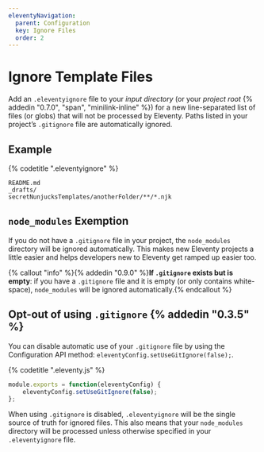 ```yaml
---
eleventyNavigation:
  parent: Configuration
  key: Ignore Files
  order: 2
---
```

# Ignore Template Files

Add an `.eleventyignore` file to your _input directory_ (or your _project root_ {% addedin "0.7.0", "span", "minilink-inline" %}) for a new line-separated list of files (or globs) that will not be processed by Eleventy. Paths listed in your project’s `.gitignore` file are automatically ignored.

## Example

{% codetitle ".eleventyignore" %}

```
README.md
_drafts/
secretNunjucksTemplates/anotherFolder/**/*.njk
```

## `node_modules` Exemption

If you do not have a `.gitignore` file in your project, the `node_modules` directory will be ignored automatically. This makes new Eleventy projects a little easier and helps developers new to Eleventy get ramped up easier too.

{% callout "info" %}{% addedin "0.9.0" %}<strong>If <code>.gitignore</code> exists but is empty</strong>: if you have a <code>.gitignore</code> file and it is empty (or only contains white-space), <code>node_modules</code> will be ignored automatically.{% endcallout %}

## Opt-out of using `.gitignore` {% addedin "0.3.5" %}

You can disable automatic use of your `.gitignore` file by using the Configuration API method: `eleventyConfig.setUseGitIgnore(false);`.

{% codetitle ".eleventy.js" %}

```js
module.exports = function(eleventyConfig) {
    eleventyConfig.setUseGitIgnore(false);
};
```

When using `.gitignore` is disabled, `.eleventyignore` will be the single source of truth for ignored files. This also means that your `node_modules` directory will be processed unless otherwise specified in your `.eleventyignore` file.
